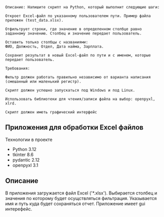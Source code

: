 ``` Задача 1:
Описание: Напишите скрипт на Python, который выполнит следующие шаги:
 
Откроет Excel-файл по указанному пользователем пути. Пример файла приложен (test_data.xlsx).

Отфильтрует строки, где значение в определенном столбце равно заданному значению. Столбец и значение передает пользователь.

Оставить только столбцы с названиями: 
ФИО, Должность, Отдел, Дата найма, Зарплата.

Сохранит результат в новый Excel-файл по пути и с именем, которые передает пользователь.

Требования:

Фильтр должен работать правильно независимо от варианта написания (смешанный или маленький регистр).

Скрипт должен успешно запускаться под Windows и под Linux.

Использовать библиотеки для чтения/записи файла на выбор: openpyxl, xlrd.

Скрипт должен иметь графический интерфейс
```
## Приложения для обработки Excel файлов

Технологии в проекте
 - Python 3.12
 - tkinter 8.6
 - pydantic 2.12
 - openpyxl 3.1

## Описание
В приложения загружается файл Excel ('*.xlsx').
Выбирается столбец и значения 
по которому будет осущствляться фильтрация.
Указывается имя и путь куда будет сохраняться отчет.
Приложение имеет gui интерефейс. 

